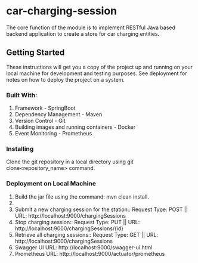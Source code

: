 # car-charging-session
The core function of the module is to implement RESTful Java based backend application to create a store for car charging entities.

## Getting Started
These instructions will get you a copy of the project up and running on your local machine for development and testing purposes. See deployment for notes on how to deploy the project on a system.


### Built With:
1. Framework - SpringBoot
2. Dependency Management - Maven
3. Version Control - Git
4. Building images and running containers - Docker
5. Event Monitoring - Prometheus

### Installing

Clone the git repository in a local directory using git clone<repository_name> command.


### Deployment on Local Machine
1. Build the jar file using the command: mvn clean install.
2.
3. Submit a new charging session for the station:: Request Type: POST || URL: http://localhost:9000/chargingSessions
4. Stop charging session:: Request Type: PUT || URL: http://localhost:9000/chargingSessions/{id}
5. Retrieve all charging sessions:: Request Type: GET || URL: http://localhost:9000/chargingSessions
6. Swagger UI URL: http://localhost:9000/swagger-ui.html
7. Prometheus URL: http://localhost:9000/actuator/prometheus 
